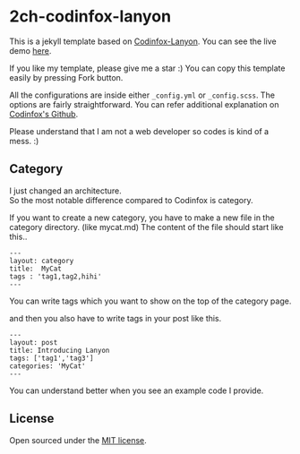 # 2ch-codinfox-lanyon
This is a jekyll template based on [Codinfox-Lanyon](https://github.com/codinfox/codinfox-lanyon). You can see the live demo [here](https://2-chae.github.io/).

If you like my template, please give me a star :)
You can copy this template easily by pressing Fork button.

All the configurations are inside either `_config.yml` or `_config.scss`. The options are fairly straightforward.
You can refer additional explanation on [Codinfox's Github](https://github.com/codinfox/codinfox-lanyon).

Please understand that I am not a web developer so codes is kind of a mess. :)

## Category

I just changed an architecture.  
So the most notable difference compared to Codinfox is category.

If you want to create a new category, you have to make a new file in the category directory. (like mycat.md)
The content of the file should start like this..
```
---
layout: category
title:  MyCat
tags : 'tag1,tag2,hihi'
---
```

You can write tags which you want to show on the top of the category page. 

and then you also have to write tags in your post like this.
```
---
layout: post
title: Introducing Lanyon
tags: ['tag1','tag3']
categories: 'MyCat'
---
```

You can understand better when you see an example code I provide.

## License
Open sourced under the [MIT license](https://github.com/2-Chae/2ch-codinfox-lanyon/blob/master/LICENSE).
